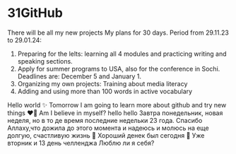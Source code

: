 # 31GitHub
There will be all my new projects 
My plans for 30 days. Period from 29.11.23 to 29.01.24:
1. Preparing for the lelts: learning all 4 modules and practicing writing and speaking sections.
2. Apply for summer programs to USA, also for the conference in Sochi. Deadlines are: December 5 and January 1.
3. Organizing my own projects: Training about media literacy
4. Adding and using more than 100 words in active vocabulary

Hello world ✨
Tomorrow I am going to learn more about github and try new things ❤️‍🔥
Am I believe in myself?
hello 
hello
Завтра понедельник, новая неделя, но в то де время последние недельки 23 года. Спасибо Аллаху,что дожила до этого момента и надеюсь и молюсь на еще долгую, счастливую жизнь 🥰
Хороший денек был сегодня 🤪
Уже вторник и 13 день челленджа 
Люблю ли я себя?
